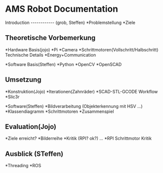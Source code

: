 AMS Robot Documentation
=======================

Introduction
------------ (grob, Steffen)
*Problemstellung
*Ziele

Theoretische Vorbemerkung
-------------------------
*Hardware Basis(jojo)
*Pi
*Camera
*Schrittmotoren(Vollschritt/Halbschritt) Technische Details
*Energy+Communication

*Software Basis(Steffen)
*Python
*OpenCV
*OpenSCAD

Umsetzung
---------
*Konstruktion(Jojo)
*Iterationen(Zahnräder)
*SCAD-STL-GCODE Workflow
*Slic3r

*Software(Steffen)
*Bildverarbeitung (Objekterkennung mit HSV ...)
*Klassendiagramm
*Schrittmotoren
*Zusammenspiel

Evaluation(Jojo)
----------
*Ziele erreicht?
*Bilderreihe
*Kritik (RPI? ok?) ...
*RPI Schrittmotor Kritik

Ausblick (STeffen)
--------
*Threading
*ROS

